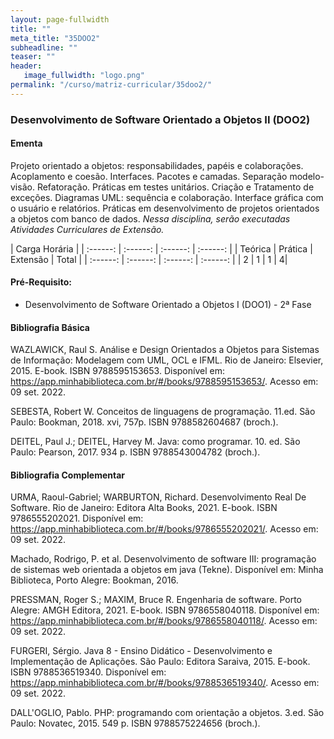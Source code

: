 ```yaml
---
layout: page-fullwidth
title: ""
meta_title: "35DOO2"
subheadline: ""
teaser: ""
header:
   image_fullwidth: "logo.png"
permalink: "/curso/matriz-curricular/35doo2/"
---
```


### **Desenvolvimento de Software Orientado a Objetos II (DOO2)**

#### **Ementa**

Projeto orientado a objetos: responsabilidades, papéis e colaborações. Acoplamento e coesão. Interfaces. Pacotes e camadas. Separação modelo-visão. Refatoração. Práticas em testes unitários. Criação e Tratamento de exceções. Diagramas UML: sequência e colaboração. Interface gráfica com o usuário e relatórios. Práticas em desenvolvimento de projetos orientados a objetos com banco de dados. *Nessa disciplina, serão executadas Atividades Curriculares de Extensão.*

| Carga Horária | 
| :------: | :------: | :------: | :------: |
| Teórica | Prática | Extensão | Total |
| :------: | :------: | :------: | :------: |
| 2 | 1 | 1 | 4|

#### **Pré-Requisito:**

- Desenvolvimento de Software Orientado a Objetos I (DOO1) - 2ª Fase

#### **Bibliografia Básica**

WAZLAWICK, Raul S. Análise e Design Orientados a Objetos para Sistemas de Informação: Modelagem com UML, OCL e IFML. Rio de Janeiro: Elsevier, 2015. E-book. ISBN 9788595153653. Disponível em: https://app.minhabiblioteca.com.br/#/books/9788595153653/. Acesso em: 09 set. 2022. 

SEBESTA, Robert W. Conceitos de linguagens de programação. 11.ed. São Paulo: Bookman, 2018. xvi, 757p. ISBN 9788582604687 (broch.). 

DEITEL, Paul J.; DEITEL, Harvey M. Java: como programar. 10. ed. São Paulo: Pearson, 2017. 934 p. ISBN 9788543004782 (broch.). 

#### **Bibliografia Complementar**

URMA, Raoul-Gabriel; WARBURTON, Richard. Desenvolvimento Real De Software. Rio de Janeiro: Editora Alta Books, 2021. E-book. ISBN 9786555202021. Disponível em: https://app.minhabiblioteca.com.br/#/books/9786555202021/. Acesso em: 09 set. 2022. 

Machado, Rodrigo, P. et al. Desenvolvimento de software III: programação de sistemas web orientada a objetos em java (Tekne). Disponível em: Minha Biblioteca, Porto Alegre: Bookman, 2016. 

PRESSMAN, Roger S.; MAXIM, Bruce R. Engenharia de software. Porto Alegre: AMGH Editora, 2021. E-book. ISBN 9786558040118. Disponível em: https://app.minhabiblioteca.com.br/#/books/9786558040118/. Acesso em: 09 set. 2022. 

FURGERI, Sérgio. Java 8 - Ensino Didático - Desenvolvimento e Implementação de Aplicações. São Paulo: Editora Saraiva, 2015. E-book. ISBN 9788536519340. Disponível em: https://app.minhabiblioteca.com.br/#/books/9788536519340/. Acesso em: 09 set. 2022. 

DALL'OGLIO, Pablo. PHP: programando com orientação a objetos. 3.ed. São Paulo: Novatec, 2015. 549 p. ISBN 9788575224656 (broch.). 